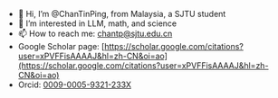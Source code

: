 - 👋 Hi, I’m @ChanTinPing, from Malaysia, a SJTU student
- 👀 I’m interested in LLM, math, and science
- 📫 How to reach me: chantp@sjtu.edu.cn
- Google Scholar page: [https://scholar.google.com/citations?user=xPVFFisAAAAJ&hl=zh-CN&oi=ao](https://scholar.google.com/citations?user=xPVFFisAAAAJ&hl=zh-CN&oi=ao)
- Orcid: [0009-0005-9321-233X](https://orcid.org/0009-0005-9321-233X)

<!---
ChanTinPing/ChanTinPing is a ✨ special ✨ repository because its `README.md` (this file) appears on your GitHub profile.
You can click the Preview link to take a look at your changes.
--->

